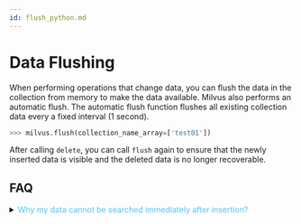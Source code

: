 ```yaml
---
id: flush_python.md
---
```


# Data Flushing

When performing operations that change data, you can flush the data in the collection from memory to make the data available. Milvus also performs an automatic flush. The automatic flush function flushes all existing collection data every a fixed interval (1 second).

```python
>>> milvus.flush(collection_name_array=['test01'])
```

After calling <code>delete</code>, you can call <code>flush</code> again to ensure that the newly inserted data is visible and the deleted data is no longer recoverable.

## FAQ

<details>
<summary><font color="#4fc4f9">Why my data cannot be searched immediately after insertion?</font></summary>
This is because the data has not been flushed from memory to disk. To ensure that data can be searched immediately after insertion, you can call <code>flush</code>. However, calling this method too often creates too many small files and affects search speed.
</details>
